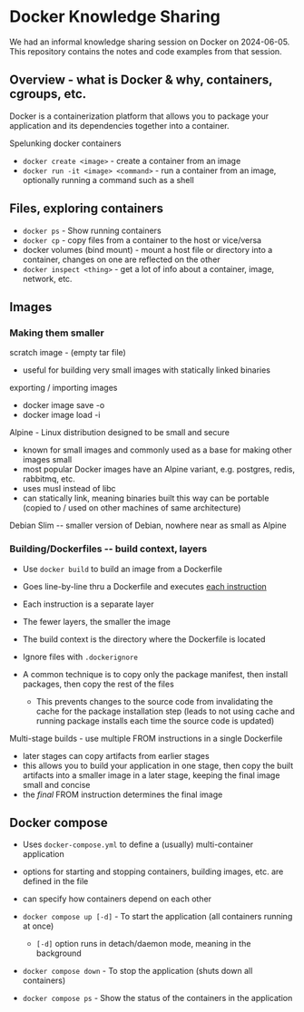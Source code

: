 # Docker Knowledge Sharing

We had an informal knowledge sharing session on Docker on 2024-06-05. This
repository contains the notes and code examples from that session.

## Overview - what is Docker & why, containers, cgroups, etc.

Docker is a containerization platform that allows you to package your
application and its dependencies together into a container.

Spelunking docker containers

- `docker create <image>` - create a container from an image
- `docker run -it <image> <command>` - run a container from an image,
    optionally running a command such as a shell

## Files, exploring containers

- `docker ps` - Show running containers
- `docker cp` - copy files from a container to the host or vice/versa
- docker volumes (bind mount) - mount a host file or directory into a container, changes on one are reflected on the other
- `docker inspect <thing>` - get a lot of info about a container, image, network, etc.

## Images

### Making them smaller

scratch image - (empty tar file)
- useful for building very small images with statically linked binaries

exporting / importing images
- docker image save -o <file> <image>
- docker image load -i <file>

Alpine - Linux distribution designed to be small and secure
- known for small images and commonly used as a base for making other images small
- most popular Docker images have an Alpine variant, e.g. postgres, redis, rabbitmq, etc.
- uses musl instead of libc
- can statically link, meaning binaries built this way can be portable (copied to / used on other machines of same architecture)

Debian Slim -- smaller version of Debian, nowhere near as small as Alpine

### Building/Dockerfiles -- build context, layers

- Use `docker build` to build an image from a Dockerfile
- Goes line-by-line thru a Dockerfile and executes [each instruction](https://docs.docker.com/reference/dockerfile/)
- Each instruction is a separate layer
- The fewer layers, the smaller the image

- The build context is the directory where the Dockerfile is located
- Ignore files with `.dockerignore`
- A common technique is to copy only the package manifest, then install packages, then copy the rest of the files
   - This prevents changes to the source code from invalidating the cache for the package installation step (leads to not using cache and running package installs each time the source code is updated)
 
Multi-stage builds - use multiple FROM instructions in a single Dockerfile
- later stages can copy artifacts from earlier stages
- this allows you to build your application in one stage, then copy the built artifacts into a smaller image in a later stage, keeping the final image small and concise
- the _final_ FROM instruction determines the final image

## Docker compose

- Uses `docker-compose.yml` to define a (usually) multi-container application
- options for starting and stopping containers, building images, etc. are defined in the file
- can specify how containers depend on each other

- `docker compose up [-d]` - To start the application (all containers running at once)
    - `[-d]` option runs in detach/daemon mode, meaning in the background
- `docker compose down` - To stop the application (shuts down all containers)
- `docker compose ps` - Show the status of the containers in the application
